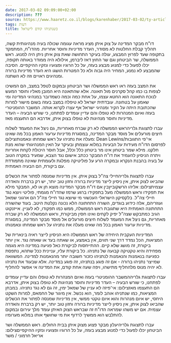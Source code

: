 ```yaml
---
date: 2017-03-02 09:09:00+02:00
description: ???
source: https://www.haaretz.co.il/blogs/karenhaber/2017-03-02/ty-article/0000017f-f8e9-d887-a7ff-f8ed08680000
tags: דעות
title: כשנתניהו קודם לישראל
---
```


דו"ח מבקר המדינה על צוק איתן מציג מראה עגומה שכולה בעיה מנהיגותית קשה, תהליך קבלת החלטות לא מסודר, העדר מדיניות וחוסר אחריות. מהדו"ח, המתמקד בתקופה שעד לפרוץ המבצע, עולה בעיקר התחושה שאת צוק איתן ניתן היה למנוע. ראש הממשלה, שר הביטחון וגם שר החוץ דאז ליברמן, אילולא היה ממודר באותה תקופה, יכלו לפעול כדי למנוע מבצע בעזה, על כל הרוגיו ופצועיו ונזקיו ההיקפיים. הסיבה שהמבצע לא נמנע, המחיר היה גבוה ולא כל המטרות הושגו היא העדר מדיניות ברורה ומנהיגים ראויים וזה לא השתנה.

את המצב בעזה ראו ראש הממשלה ושר הביטחון ובמקום לטפל במצב, הם המשיכו לצפות בו כמו קהל סקרנים מול תאונה. אלא שהתאונה היא המובן מאליו וחוסר המעש לנוכח התאונה הוא החטא עצמו, על אחת כמה וכמה כשמדובר במנהיגי המדינה ומי שאמון על בטחונה. עובדתית ישראל לא טיפלה במצב בעזה בשום מישור למרות שהכתובת היתה על הקיר ומנהיגי ישראל אף עצרו לקרוא אותה. המשבר ההומניטרי בעזה ואיום המנהרות לא טופלו והם עדיין עומדים לפתחנו, כי שורש הבעיה – העדר מדיניות וחוסר מנהיגות לא טופלו בצוק איתן, אדרבא הם התעצמו מאז.

 עברו לתצוגת גלריהראש הממשלה לא רק שברח מאחריות, גם ניצל את המעמד לשלוח חיצים מורעלים אל מוסד מבקר המדינה, במסגרת מדיניות ערעור האמון בכל מה שאינו מעלה את נתניהו על ראש שמחתו ונאמנותוצילום: Dean Lewins/אי־פי התגובות לפרסום הדו"ח מעידות על הבעיות במלוא עוצמתן ובעיקר על האין המנהיגותי שהוא מנת חלקנו. מילא שמר ביטחון אינו מר ביטחון כלל וכלל, אבל חוסר היכולת לקחת אחריות ויתרה הניסיון להעמיד את דו"ח המבקר ככתב אישום נגד הצבא, שמעיד במקרה הטוב על בעיה בהבנת הנקרא ובמקרה הרע על פוליטיקה מפלגת ולעומתית שאינה מתמודדת עם ביקורת, הם הבעיה האמתית.

 עברו לתצוגת גלריהחיילי צה"ל בצוק איתן. אין מדיניות שמנסה לפתור את הכשלים שהביאו לצוק איתן, אין ניסיון לייצר מדיניות ברורה וחזון טוב יותר, יש רק ברברת והאדרה עצמיתצילום: אליהו הרשקוביץבין אם דו"ח מבקר המדינה מוצא חן או לא, המבקר מילא את תפקידו וראש הממשלה מעל בתפקידו ברגע שרמז שהדו"ח מגמתי, פוליטי ויוצא נגד חיילי צה"ל. בלקסיקון הישראלי העכשווי מי שיוצא נגד חיילי צה"ל הם ארגוני שמאל ועוזריהם, אלה כידוע בוגדים, השורה התחתונה הלא נכונה נקלטת היטב. בעוד שהשורה התחתונה האמתית היא שתגובת ראש הממשלה, ממש כמו תפקודו, לא לעניין. אייזנקוט הגיב כמתבקש שצה"ל יפיק לקחים ואינו חסין מביקורת, וראש הממשלה לא רק שברח מאחריות, גם ניצל את המעמד לשלוח חיצים מורעלים אל מוסד מבקר המדינה, במסגרת מדיניות ערעור האמון בכל מה שאינו מעלה את נתניהו על ראש שמחתו ונאמנותו.

המדיניות העקבית היחידה של ראש הממשלה היא הניסיון לייצר ראיה בינארית של המציאות, הכל נמדד דרך שני תווים, אין באמצע, או שאתה בעד או שאתה נגד. אין יותר ביקורת, זה מושג שלא קיים. ההתייחסות לביקורת כאל פגיעה במדינה היא מגמה מפחידה והיא טקטיקה קבועה של נתניהו. כל ביקורת עליו, עניינית ככל שתהא, נתפסת כפגיעה בנאמנות והנאמנות לנתניהו כזכור חשובה יותר מהנאמנות למדינה. המשוואה שמייצר נתניהו ברורה - אם זה פוגע בנתניהו, זה פוגע במדינה. אלא שבעוד את נתניהו לא יהיה מנוס מלהחליף מתישהו, ויפה שעה אחת קודם, את המדינה אי אפשר להחליף.

 עברו לתצוגת גלריההמשבר ההומניטרי בעזה ואיום המנהרות לא טופלו והם עדיין עומדים לפתחנו, כי שורש הבעיה – העדר מדיניות וחוסר מנהיגות לא טופלו בצוק איתן, אדרבא הם התעצמו מאזצילום: אי־פיזה לא עניין של שמאל ימין, זה גם לא נגד נתניהו. במבחן המציאות, כמו שנתניהו אוהב לומר, הוא נכשל. אין מיגור של החמאס, למרות השקט היחסי, יש איום מנהרות והוא איום טקטי ממשי, אין מדיניות שמנסה לפתור את הכשלים שהביאו לצוק איתן, אין ניסיון לייצר מדיניות ברורה וחזון טוב יותר, יש רק ברברת והאדרה עצמית. אם יש משהו שמראה הדו"ח זה שבראש הצוק האיתן עומד מלך עירום ובמקום להתלבש הוא ממשיך לרדוף את מי שחושף אותו במלוא מערומיו. 

 עברו לתצוגת גלריהיעלון מבקר פצוע מצוק איתן בבית החולים. ראש הממשלה ושר הביטחון יכלו לפעול כדי למנוע מבצע בעזה, על כל הרוגיו ופצועיו ונזקיו ההיקפייםצילום: אריאל חרמוני / משר
